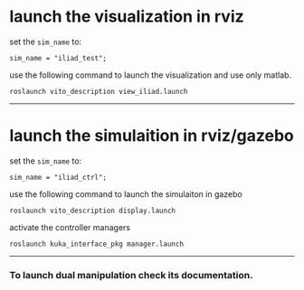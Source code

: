 # launch the visualization in rviz

set the `sim_name` to:

    sim_name = "iliad_test";
 
use the following command to launch the visualization and use only matlab.
 
    roslaunch vito_description view_iliad.launch

--------------------------------------------------------------------------------

# launch the simulaition in rviz/gazebo

set the `sim_name` to:
 
    sim_name = "iliad_ctrl";
 
use the following command to launch the simulaiton in gazebo
 
    roslaunch vito_description display.launch 
 
activate the controller managers
 
    roslaunch kuka_interface_pkg manager.launch

--------------------------------------------------------------------------------

### To launch dual manipulation check its documentation.